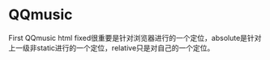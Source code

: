 # QQmusic
First QQmusic html
fixed很重要是针对浏览器进行的一个定位，absolute是针对上一级非static进行的一个定位，relative只是对自己的一个定位。
